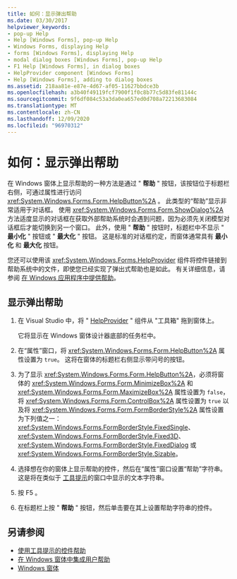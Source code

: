 ```yaml
---
title: 如何：显示弹出帮助
ms.date: 03/30/2017
helpviewer_keywords:
- pop-up Help
- Help [Windows Forms], pop-up Help
- Windows Forms, displaying Help
- forms [Windows Forms], displaying Help
- modal dialog boxes [Windows Forms], pop-up Help
- F1 Help [Windows Forms], in dialog boxes
- HelpProvider component [Windows Forms]
- Help [Windows Forms], adding to dialog boxes
ms.assetid: 218aa81e-e87e-4d67-af05-11627bbdce3b
ms.openlocfilehash: a3b40f49119fcf7900f1f0c8b77c5d83fe81144c
ms.sourcegitcommit: 9f6df084c53a3da0ea657ed0d708a72213683084
ms.translationtype: MT
ms.contentlocale: zh-CN
ms.lasthandoff: 12/09/2020
ms.locfileid: "96970312"
---
```

# <a name="how-to-display-pop-up-help"></a>如何：显示弹出帮助

在 Windows 窗体上显示帮助的一种方法是通过 " **帮助** " 按钮，该按钮位于标题栏右侧，可通过属性进行访问 <xref:System.Windows.Forms.Form.HelpButton%2A> 。 此类型的“帮助”显示非常适用于对话框。 使用 <xref:System.Windows.Forms.Form.ShowDialog%2A> 方法适度显示的对话框在获取外部帮助系统时会遇到问题，因为必须先关闭模型对话框后才能切换到另一个窗口。 此外，使用 " **帮助** " 按钮时，标题栏中不显示 " **最小化** " 按钮或 " **最大化** " 按钮。 这是标准的对话框约定，而窗体通常具有 **最小化** 和 **最大化** 按钮。

您还可以使用该 <xref:System.Windows.Forms.HelpProvider> 组件将控件链接到帮助系统中的文件，即使您已经实现了弹出式帮助也是如此。 有关详细信息，请参阅 [在 Windows 应用程序中提供帮助](how-to-provide-help-in-a-windows-application.md)。

## <a name="display-pop-up-help"></a>显示弹出帮助

1. 在 Visual Studio 中，将 " [HelpProvider](../controls/helpprovider-component-windows-forms.md) " 组件从 "工具箱" 拖到窗体上。

   它将显示在 Windows 窗体设计器底部的任务栏中。

2. 在“属性”窗口，将 <xref:System.Windows.Forms.Form.HelpButton%2A> 属性设置为 `true`。 这将在窗体的标题栏右侧显示带问号的按钮。

3. 为了显示 <xref:System.Windows.Forms.Form.HelpButton%2A>，必须将窗体的 <xref:System.Windows.Forms.Form.MinimizeBox%2A> 和 <xref:System.Windows.Forms.Form.MaximizeBox%2A> 属性设置为 `false`，将 <xref:System.Windows.Forms.Form.ControlBox%2A> 属性设置为 `true` 以及将 <xref:System.Windows.Forms.Form.FormBorderStyle%2A> 属性设置为下列值之一：<xref:System.Windows.Forms.FormBorderStyle.FixedSingle>、<xref:System.Windows.Forms.FormBorderStyle.Fixed3D>、<xref:System.Windows.Forms.FormBorderStyle.FixedDialog> 或 <xref:System.Windows.Forms.FormBorderStyle.Sizable>。

4. 选择想在你的窗体上显示帮助的控件，然后在“属性”窗口设置“帮助”字符串。 这是将在类似于 [工具提示](../controls/tooltip-component-windows-forms.md)的窗口中显示的文本字符串。

5. 按 F5 。

6. 在标题栏上按 " **帮助** " 按钮，然后单击要在其上设置帮助字符串的控件。

## <a name="see-also"></a>另请参阅

- [使用工具提示的控件帮助](control-help-using-tooltips.md)
- [在 Windows 窗体中集成用户帮助](integrating-user-help-in-windows-forms.md)
- [Windows 窗体](../index.yml)
